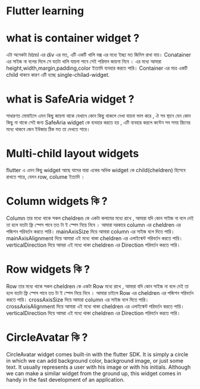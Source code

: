 # Flutter learning

# what is container widget ?
এটা অনেকটা html এর div এর মত, এটি একটি খালি বক্স এর মধ্যে ইচ্ছা মত জিনিস রাখা যায়। 
Conatainer এর সাইজ না বলের দিলে সে যতটা খালি যায়গা পাবে সেই পরিমান জায়গা নিবে । 
এর মধ্যে আমারা height,width,margin,padding,color ইত্যাদি ব্যবহার করতে পারি। Container এর মাত্র 
একটি child থাকবে কারণ এটি হচ্ছে single-chilad-widget. 

# what is SafeAria widget ?
সাধারণত মোবাইলে এমন কিছু জায়গা থাকে যেখানে কোন কিছু থাকলে দেখা যায়না ভাল  করে , ঐ সব স্থানে যেন কোন কিছু না থাকে 
সেই জন্য SafeAria widget কে ব্যবহার করতে হয় , এটি ব্যবহার করলে কন্টেন সব সময় স্ক্রিনের মধ্যে থাকবে জেন ইউজার ঠিক মত তা দেখতে পারে। 


# Multi-child layout widgets 
flutter এ এমন কিছু widget আছে যাদের যারা একের অধিক widget কে child(cheldren) হিসেবে রাখতে পারে, যেমন row, colume ইত্যাদি । 

# Column widgets কি ? 
Column তার মধ্যে থাকে সকল cheldren কে একটা কলামের মধ্যে রাখে , আমারা যদি কোন সাইজ না বলে দেই তা হলে যতটা ফ্রি স্পেস পাবে তত টা ই স্পেস নিয়ে নিবে ।
আমারা  দরকারে column এর cheldren এর পজিশন পরিবর্তন করতে পারি। 
mainAxisSize দিয়ে আমারা column এর সাইজ বলে দিতে পারি। 
mainAxisAlignment দিয়ে আমারা এই মধ্যে থাকা cheldren এর এলাইন্মেন্ট পরিবর্তন করতে পারি।
verticalDirection দিয়ে আমরা এই মধ্যে থাকা cheldren এর Direction পরিবর্তন করতে পারি। 


# Row widgets কি ?
Row তার মধ্যে থাকে সকল cheldren কে একটা Row মধ্যে রাখে , আমারা যদি কোন সাইজ না বলে দেই তা হলে যতটা ফ্রি স্পেস পাবে তত টা ই স্পেস নিয়ে নিবে ।
আমারা চাইলে  Row এর cheldren এর পজিশন পরিবর্তন করতে পারি।
crossAxisSize দিয়ে আমারা column এর সাইজ বলে দিতে পারি।
crossAxisAlignment দিয়ে আমারা এই মধ্যে থাকা cheldren এর এলাইন্মেন্ট পরিবর্তন করতে পারি।
verticalDirection দিয়ে আমরা এই মধ্যে থাকা cheldren এর Direction পরিবর্তন করতে পারি। 

# CircleAvatar কি ?
CircleAvatar widget comes built-in with the flutter SDK. 
It is simply a circle in which we can add background color, background image, or just some text. 
It usually represents a user with his image or with his initials.
Although we can make a similar widget from the ground up, this widget comes in handy in the fast development
of an application.



